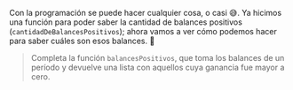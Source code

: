 Con la programación se puede hacer cualquier cosa, o casi :sweat_smile:. Ya hicimos una función para poder saber la cantidad de balances positivos (`cantidadDeBalancesPositivos`); ahora vamos a ver cómo podemos hacer para saber cuáles son esos balances. :calendar:

> Completa la función `balancesPositivos`, que toma los balances de un período y devuelve una lista con aquellos cuya ganancia fue mayor a cero. 
